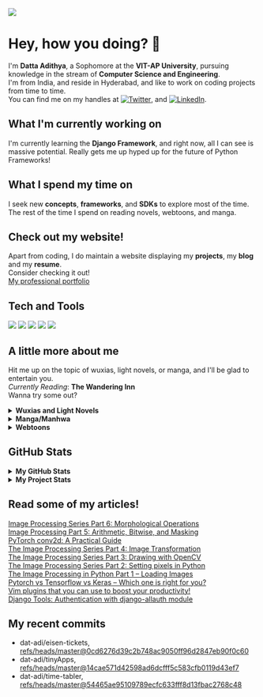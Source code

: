 <img src="https://drive.google.com/uc?export=view&id=1XhlTFib0CrUcAdvSc6mx364f_LgI09L_">

# Hey, how you doing? 👋

I'm **Datta Adithya**, a Sophomore at the **VIT-AP University**, pursuing knowledge in the stream of **Computer Science and Engineering**.\
I'm from India, and reside in Hyderabad, and like to work on coding projects from time to time.\
You can find me on my handles at [![Twitter][1.2]][1], and [![LinkedIn][3.2]][3].

## What I'm currently working on

I'm currently learning the **Django Framework**, and right now, all I can see is massive potential. Really gets me up hyped up for the future of Python Frameworks!

## What I spend my time on

I seek new **concepts**, **frameworks**, and **SDKs** to explore most of the time.\
The rest of the time I spend on reading novels, webtoons, and manga.

## Check out my website!
Apart from coding, I do maintain a website displaying my **projects**, my **blog** and my **resume**.\
Consider checking it out!\
[My professional portfolio](http://dat-adi.github.io/tech-portfolio/)


## Tech and Tools
![](https://img.shields.io/badge/Arch_Linux-1793D1?style=flat-square&logo=arch-linux&logoColor=white&color=1793D1)
![](https://img.shields.io/badge/Python-3776AB?style=flat-square&logo=python&logoColor=white&color=2bbc8a)
![](https://img.shields.io/badge/Java-ED8B00?style=flat-square&logo=java&logoColor=white&color=2bbc8a)
![](https://img.shields.io/badge/Django-092E20?style=flat-square&logo=django&logoColor=white)
![](https://img.shields.io/badge/Git-F05032?style=flat-square&logo=git&logoColor=white)

## A little more about me
Hit me up on the topic of wuxias, light novels, or manga, and I'll be glad to entertain you.\
*Currently Reading*: __The Wandering Inn__\
Wanna try some out?
<details>
  <summary><b>Wuxias and Light Novels</b></summary>
  Against The Gods<br>
  Tales of Demons and Gods<br>
  Spirit Realm<br>
  Coiling Dragon<br>
  I Shall Seal The Heavens<br>
  Library of Heaven's Path<br>
</details>
<details>
  <summary><b>Manga/Manhwa</b></summary>
  One Piece<br>
  Naruto<br>
  Fairy Tail<br>
  Boku no Hero Academia<br>
  ---<br>
  Nijiiro Days<br>
  Komi-san wa Komyushou Desu<br>
  Kaguya-sama wa Kokurasetai<br>
  Horimiya<br>
  Tomo-chan wa Onnanoko!<br>
  ---<br>
  Breaker<br>
  Breaker: New Waves<br>
</details>
<details>
  <summary><b>Webtoons</b></summary>
  Solo Levelling<br>
  Release that Witch<br>
  Peerless Dad<br>
  Re-Life<br>
  Unordinary<br>
  Black Haze<br>
  Tower of God<br>
  God of Highschool<br>
</details>

## GitHub Stats
<details>
  <summary><b>My GitHub Stats</b></summary>
    <a href="https://github.com/dat-adi/dat-adi">
    <img align="center" src="https://github-readme-stats.vercel.app/api/top-langs/?username=dat-adi&hide=java,html&title_color=ffffff&text_color=c9cacc&icon_color=2bbc8a&bg_color=1d1f21" />
    </a>
    <a href="https://github.com/dat-adi/dat-adi">
    <img align="center" src="https://github-readme-stats.vercel.app/api?username=dat-adi&show_icons=true&line_height=27&count_private=true&title_color=ffffff&text_color=c9cacc&icon_color=2bbc8a&bg_color=1d1f21" alt="Dat Adi's GitHub Stats" />
    </a>
</details>
<details>
  <summary><b>My Project Stats</b></summary>
    <img align="center" src="https://github-readme-stats.vercel.app/api/pin/?username=dat-adi&repo=eisen-tickets&title_color=ffffff&text_color=c9cacc&icon_color=2bbc8a&bg_color=1d1f21" />
    </a>
    <a href="https://github.com/Open-Source-Community-VIT-AP/oschub">
    <img align="center" src="https://github-readme-stats.vercel.app/api/pin/?username=Open-Source-Community-VIT-AP&repo=oschub&title_color=ffffff&text_color=c9cacc&icon_color=2bbc8a&bg_color=1d1f21" />
    </a>
</details>
<!-- links to social media icons -->

## Read some of my articles!
<!-- article-links starts -->
[Image Processing Series Part 6: Morphological Operations](https://www.journaldev.com/49541/morphological-operations) <br/>
[Image Processing Part 5: Arithmetic, Bitwise, and Masking](https://www.journaldev.com/48789/arithmetic-bitwise-and-masking-python-opencv) <br/>
[PyTorch conv2d: A Practical Guide](https://www.journaldev.com/48685/pytorch-conv2d-a-practical-guide) <br/>
[The Image Processing Series Part 4: Image Transformation](https://www.journaldev.com/48784/image-transformation-with-python-opencv) <br/>
[The Image Processing Series Part 3: Drawing with OpenCV](https://www.journaldev.com/48771/drawing-with-python-opencv) <br/>
[The Image Processing Series Part 2: Setting pixels in Python](https://www.journaldev.com/48757/opencv-setting-pixels-in-python) <br/>
[The Image Processing in Python Part 1 – Loading Images](https://www.journaldev.com/48751/opencv-loading-images) <br/>
[Pytorch vs Tensorflow vs Keras – Which one is right for you?](https://www.journaldev.com/48636/pytorch-vs-tensorflow-vs-keras) <br/>
[Vim plugins that you can use to boost your productivity!](https://www.journaldev.com/48544/vim-plugins-for-productivity) <br/>
[Django Tools: Authentication with django-allauth module](https://www.journaldev.com/48457/django-allauth-module) <br/>
<!-- article-links ends -->

## My recent commits
<!-- START gadpp -->
- dat-adi/eisen-tickets, [refs/heads/master@0cd6276d39c2b748ac9050ff96d2847eb90f0c60](https://github.com/dat-adi/eisen-tickets/commit/0cd6276d39c2b748ac9050ff96d2847eb90f0c60)
- dat-adi/tinyApps, [refs/heads/master@14cae571d42598ad6dcfff5c583cfb0119d43ef7](https://github.com/dat-adi/tinyApps/commit/14cae571d42598ad6dcfff5c583cfb0119d43ef7)
- dat-adi/time-tabler, [refs/heads/master@54465ae95109789ecfc633fff8d13fbac2768c48](https://github.com/dat-adi/time-tabler/commit/54465ae95109789ecfc633fff8d13fbac2768c48)

<!-- icons with padding -->

[1.1]: http://i.imgur.com/tXSoThF.png (twitter icon with padding)
[2.1]: http://i.imgur.com/0o48UoR.png (github icon with padding)

<!-- icons without padding -->

[1.2]: http://i.imgur.com/wWzX9uB.png (twitter icon without padding)
[2.2]: http://i.imgur.com/9I6NRUm.png (github icon without padding)
[3.2]: https://raw.githubusercontent.com/MartinHeinz/MartinHeinz/master/linkedin-3-16.png (LinkedIn icon without padding)


<!-- links to your social media accounts -->

[1]: https://twitter.com/datadi3
[2]: https://github.com/dat-adi
[3]: https://www.linkedin.com/in/datta-adithya-5672a4190/

<!-- Resources -->
<!-- Icons: https://simpleicons.org/ -->
<!-- GitHub Stats: https://github.com/anuraghazra/github-readme-stats -->
<!-- Emojis: https://emojipedia.org/emoji/ -->
<!-- Shields: https://shields.io/ -->
<!-- Awesome GitHub Profile README: https://github.com/abhisheknaiidu/awesome-github-profile-readme -->

